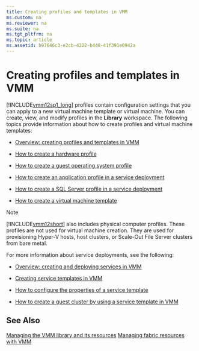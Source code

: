 ```yaml
---
title: Creating profiles and templates in VMM
ms.custom: na
ms.reviewer: na
ms.suite: na
ms.tgt_pltfrm: na
ms.topic: article
ms.assetid: b97646c3-e2cb-4222-b448-41f391e0942a
---
```

# Creating profiles and templates in VMM
[!INCLUDE[vmm12sp1_long](./Token/vmm12sp1_long_md.md)] profiles contain configuration settings that you can apply to a new virtual machine template or virtual machine. You can create, view, and modify profiles in the **Library** workspace. The following topics provide information about how to create profiles and virtual machine templates:

-   [Overview: creating profiles and templates in VMM](./Overview--creating-profiles-and-templates-in-VMM.md)

-   [How to create a hardware profile](./How-to-create-a-hardware-profile.md)

-   [How to create a guest operating system profile](./How-to-create-a-guest-operating-system-profile.md)

-   [How to create an application profile in a service deployment](./How-to-create-an-application-profile-in-a-service-deployment.md)

-   [How to create a SQL Server profile in a service deployment](./How-to-create-a-SQL-Server-profile-in-a-service-deployment.md)

-   [How to create a virtual machine template](./How-to-create-a-virtual-machine-template.md)

> [!NOTE]
> [!INCLUDE[vmm12short](./Token/vmm12short_md.md)] also includes physical computer profiles. These profiles are not used for virtual machine creation. They are used for provisioning Hyper\-V hosts, host clusters, or Scale\-Out File Server clusters from bare metal.

For more information about service deployments, see the following:

-   [Overview: creating and deploying services in VMM](./Overview--creating-and-deploying-services-in-VMM.md)

-   [Creating service templates in VMM](./Creating-service-templates-in-VMM.md)

-   [How to configure the properties of a service template](./How-to-configure-the-properties-of-a-service-template.md)

-   [How to create a guest cluster by using a service template in VMM](./How-to-create-a-guest-cluster-by-using-a-service-template-in-VMM.md)

## See Also
[Managing the VMM library and its resources](./Managing-the-VMM-library-and-its-resources.md)
[Managing fabric resources with VMM](./Managing-fabric-resources-with-VMM.md)


